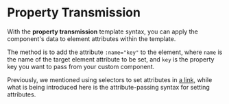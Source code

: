 <template is="exm-article">
<a href="../../publics/examples/property-transmission/demo.html" preview></a>
<a href="../../publics/examples/property-transmission/test-demo.html" main></a>
</template>

# Property Transmission

With the **property transmission** template syntax, you can apply the component's data to element attributes within the template.

The method is to add the attribute `:name="key"` to the element, where `name` is the name of the target element attribute to be set, and `key` is the property key you want to pass from your custom component.

Previously, we mentioned using selectors to set attributes in <a href='./index.html' olink>a link</a>, while what is being introduced here is the attribute-passing syntax for setting attributes.
